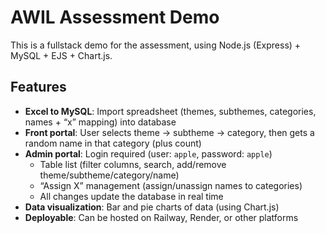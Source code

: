 # AWIL Assessment Demo

This is a fullstack demo for the assessment, using Node.js (Express) + MySQL + EJS + Chart.js.

## Features

- **Excel to MySQL**: Import spreadsheet (themes, subthemes, categories, names + “x” mapping) into database
- **Front portal**: User selects theme → subtheme → category, then gets a random name in that category (plus count)
- **Admin portal**: Login required (user: `apple`, password: `apple`)
  - Table list (filter columns, search, add/remove theme/subtheme/category/name)
  - “Assign X” management (assign/unassign names to categories)
  - All changes update the database in real time
- **Data visualization**: Bar and pie charts of data (using Chart.js)
- **Deployable**: Can be hosted on Railway, Render, or other platforms

